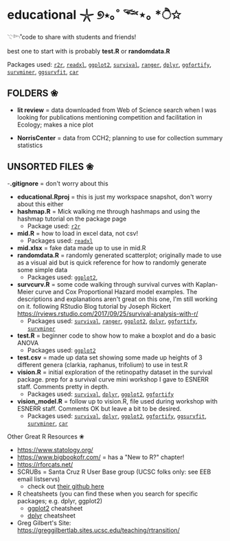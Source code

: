 # educational 𓇼 ୭⋆｡˚ 𓆝⋆｡ *ੈ✩
𓇢𓆸˚code to share with students and friends! 

best one to start with is probably **test.R** or **randomdata.R**

Packages used: [`r2r`](https://cran.r-project.org/web/packages/r2r/index.html), [`readxl`](https://cran.r-project.org/web/packages/readxl/index.html), [`ggplot2`](https://cran.r-project.org/web/packages/ggplot2/index.html), [`survival`](https://cran.r-project.org/web/packages/survival/index.html), [`ranger`](https://cran.r-project.org/web/packages/ranger/index.html), [`dplyr`](https://cran.r-project.org/web/packages/dplyr/index.html), [`ggfortify`](https://cran.r-project.org/web/packages/ggfortify/index.html), [`survminer`](https://cran.r-project.org/web/packages/survminer/index.html), [`ggsurvfit`](https://cran.r-project.org/web/packages/ggsurvfit/index.html), [`car`](https://cran.r-project.org/web/packages/car/index.html)


## FOLDERS ❀

- **lit review** = data downloaded from Web of Science search when I was looking for publications mentioning competition and facilitation in Ecology; makes a nice plot

- **NorrisCenter** = data from CCH2; planning to use for collection summary statistics 


## UNSORTED FILES ❀

-**.gitignore** = don't worry about this
- **educational.Rproj** = this is just my workspace snapshot, don't worry about this either
- **hashmap.R** = Mick walking me through hashmaps and using the hashmap tutorial on the package page
    - Package used: [`r2r`](https://cran.r-project.org/web/packages/r2r/index.html)
- **mid.R** = how to load in excel data, not csv!
    - Packages used: [`readxl`](https://cran.r-project.org/web/packages/readxl/index.html)
- **mid.xlsx** = fake data made up to use in mid.R
- **randomdata.R** = randomly generated scatterplot; originally made to use as a visual aid but is quick reference for how to randomly generate some simple data
    - Packages used: [`ggplot2`](https://cran.r-project.org/web/packages/ggplot2/index.html), 
- **survcurv.R** = some code walking through survival curves with Kaplan-Meier curve and Cox Proportional Hazard model examples. The descriptions and explanations aren't great on this one, I'm still working on it. following RStudio Blog tutorial by Joseph Rickert https://rviews.rstudio.com/2017/09/25/survival-analysis-with-r/
    - Packages used: [`survival`](https://cran.r-project.org/web/packages/survival/index.html),  [`ranger`](https://cran.r-project.org/web/packages/ranger/index.html), [`ggplot2`](https://cran.r-project.org/web/packages/ggplot2/index.html), [`dplyr`](https://cran.r-project.org/web/packages/dplyr/index.html), [`ggfortify`](https://cran.r-project.org/web/packages/ggfortify/index.html),  [`survminer`](https://cran.r-project.org/web/packages/survminer/index.html)
- **test.R** = beginner code to show how to make a boxplot and do a basic ANOVA
    - Packages used: [`ggplot2`](https://cran.r-project.org/web/packages/ggplot2/index.html)
- **test.csv** = made up data set showing some made up heights of 3 different genera (clarkia, raphanus, trifolium) to use in test.R
- **vision.R** = initial exploration of the retinopathy dataset in the survival package. prep for a survival curve mini workshop I gave to ESNERR staff. Comments pretty in depth.
    - Packages used: [`survival`](https://cran.r-project.org/web/packages/survival/index.html), [`dplyr`](https://cran.r-project.org/web/packages/dplyr/index.html), [`ggplot2`](https://cran.r-project.org/web/packages/ggplot2/index.html), [`ggfortify`](https://cran.r-project.org/web/packages/ggfortify/index.html)
- **vision_model.R** = follow up to vision.R, file used during workshop with ESNERR staff. Comments OK but leave a bit to be desired.
    - Packages used: [`survival`](https://cran.r-project.org/web/packages/survival/index.html), [`dplyr`](https://cran.r-project.org/web/packages/dplyr/index.html), [`ggplot2`](https://cran.r-project.org/web/packages/ggplot2/index.html), [`ggfortify`](https://cran.r-project.org/web/packages/ggfortify/index.html), [`ggsurvfit`](https://cran.r-project.org/web/packages/ggsurvfit/index.html), [`survminer`](https://cran.r-project.org/web/packages/survminer/index.html), [`car`](https://cran.r-project.org/web/packages/car/index.html)



Other Great R Resources ❀
- https://www.statology.org/
- https://www.bigbookofr.com/ = has a "New to R?" chapter!
- https://rforcats.net/
- SCRUBs = Santa Cruz R User Base group (UCSC folks only: see EEB email listservs)
    - check out [their github here](https://github.com/tanyalrogers/SCRUBS_UCSC)
- R cheatsheets (you can find these when you search for specific packages; e.g. dplyr, ggplot2)
    - [ggplot2](https://github.com/rstudio/cheatsheets/blob/main/data-visualization-2.1.pdf) cheatsheet
    - [dplyr](https://nyu-cdsc.github.io/learningr/assets/data-transformation.pdf) cheatsheet
- Greg Gilbert's Site: https://greggilbertlab.sites.ucsc.edu/teaching/rtransition/
